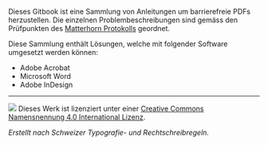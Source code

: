Dieses Gitbook ist eine Sammlung von Anleitungen um barrierefreie PDFs herzustellen. Die einzelnen Problembeschreibungen sind gemäss den Prüfpunkten des [Matterhorn Protokolls](/0-2_begriffe.md) geordnet.

Diese Sammlung enthält Lösungen, welche mit folgender Software umgesetzt werden können:

* Adobe Acrobat
* Microsoft Word
* Adobe InDesign

---

[![](https://i.creativecommons.org/l/by/4.0/80x15.png)](http://creativecommons.org/licenses/by/4.0/) Dieses Werk ist lizenziert unter einer [Creative Commons Namensnennung 4.0 International Lizenz](http://creativecommons.org/licenses/by/4.0/).

_Erstellt nach Schweizer Typografie- und Rechtschreibregeln._

